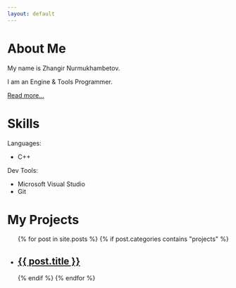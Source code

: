```yaml
---
layout: default
---
```


# About Me

My name is Zhangir Nurmukhambetov. 

I am an Engine & Tools Programmer.

[Read more...](/about/)

# Skills

Languages:
- C++

Dev Tools:
- Microsoft Visual Studio
- Git


# My Projects

<ul class="project-list">
  {% for post in site.posts %}
    {% if post.categories contains "projects" %}
      <li class="project-item">
        <a href="{{ post.url }}" class="project-box" style="background-image: url('{{ post.image }}');">
          <h2 class="project-title">{{ post.title }}</h2>
        </a>
      </li>
    {% endif %}
  {% endfor %}
</ul>
